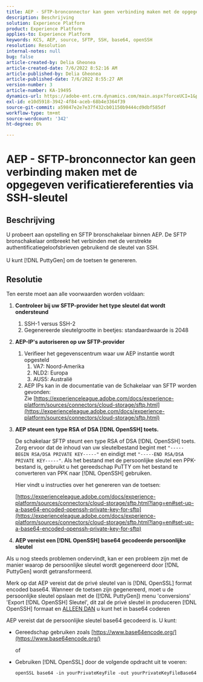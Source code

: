 ```yaml
---
title: AEP - SFTP-bronconnector kan geen verbinding maken met de opgegeven verificatiereferenties via SSH-sleutel
description: Beschrijving
solution: Experience Platform
product: Experience Platform
applies-to: Experience Platform
keywords: KCS, AEP, source, SFTP, SSH, base64, openSSH
resolution: Resolution
internal-notes: null
bug: false
article-created-by: Delia Gheonea
article-created-date: 7/6/2022 8:52:16 AM
article-published-by: Delia Gheonea
article-published-date: 7/6/2022 8:55:27 AM
version-number: 3
article-number: KA-19495
dynamics-url: https://adobe-ent.crm.dynamics.com/main.aspx?forceUCI=1&pagetype=entityrecord&etn=knowledgearticle&id=ad9808ea-08fd-ec11-82e5-000d3a3b090d
exl-id: e10d5918-3942-4f84-aceb-68b4e3364f39
source-git-commit: a59847e2e7e37f432cb01150b9444cd9dbf585df
workflow-type: tm+mt
source-wordcount: '342'
ht-degree: 0%

---
```


# AEP - SFTP-bronconnector kan geen verbinding maken met de opgegeven verificatiereferenties via SSH-sleutel

## Beschrijving

U probeert aan opstelling en SFTP bronschakelaar binnen AEP. De SFTP bronschakelaar ontbreekt het verbinden met de verstrekte authentificatiegeloofsbrieven gebruikend de sleutel van SSH.<br><br>U kunt [!DNL PuttyGen] om de toetsen te genereren.

## Resolutie

Ten eerste moet aan alle voorwaarden worden voldaan:

1. **Controleer bij uw SFTP-provider het type sleutel dat wordt ondersteund**
   1. SSH-1 versus SSH-2
   1. Gegenereerde sleutelgrootte in beetjes: standaardwaarde is 2048

1. **AEP-IP&#39;s autoriseren op uw SFTP-provider**
   1. Verifieer het gegevenscentrum waar uw AEP instantie wordt opgesteld
      1. VA7: Noord-Amerika
      1. NLD2: Europa
      1. AUS5: Australië
   1. AEP IPs kan in de documentatie van de Schakelaar van SFTP worden gevonden: Zie [https://experienceleague.adobe.com/docs/experience-platform/sources/connectors/cloud-storage/sftp.html](https://experienceleague.adobe.com/docs/experience-platform/sources/connectors/cloud-storage/sftp.html)


1. **AEP steunt een type RSA of DSA [!DNL OpenSSH] toets.**

   De schakelaar SFTP steunt een type RSA of DSA [!DNL OpenSSH] toets. Zorg ervoor dat de inhoud van uw sleutelbestand begint met `"-----BEGIN RSA/DSA PRIVATE KEY-----"` en eindigt met `"-----END RSA/DSA PRIVATE KEY-----"`. Als het bestand met de persoonlijke sleutel een PPK-bestand is, gebruikt u het gereedschap PuTTY om het bestand te converteren van PPK naar [!DNL OpenSSH] gebruiken.

   Hier vindt u instructies over het genereren van de toetsen:

   [https://experienceleague.adobe.com/docs/experience-platform/sources/connectors/cloud-storage/sftp.html?lang=en#set-up-a-base64-encoded-openssh-private-key-for-sftp](https://experienceleague.adobe.com/docs/experience-platform/sources/connectors/cloud-storage/sftp.html?lang=en#set-up-a-base64-encoded-openssh-private-key-for-sftp)

1. **AEP vereist een [!DNL OpenSSH] base64 gecodeerde persoonlijke sleutel**

Als u nog steeds problemen ondervindt, kan er een probleem zijn met de manier waarop de persoonlijke sleutel wordt gegenereerd door [!DNL PuttyGen] wordt getransformeerd.

Merk op dat AEP vereist dat de privé sleutel van is [!DNL OpenSSL] format encoded base64. Wanneer de toetsen zijn gegenereerd, moet u de persoonlijke sleutel opslaan met de ([!DNL PuttyGen]) menu &#39;conversions&#39; &#39;Export [!DNL OpenSSH] Sleutel&#39;, dit zal de privé sleutel in produceren [!DNL OpenSSH] formaat en <u>ALLEEN DAN</u> u kunt het in base64 coderen

AEP vereist dat de persoonlijke sleutel base64 gecodeerd is. U kunt:

- Gereedschap gebruiken zoals [https://www.base64encode.org/](https://www.base64encode.org/)

   of

- Gebruiken [!DNL OpenSSL] door de volgende opdracht uit te voeren:

   ```
   openSSL base64 -in yourPrivateKeyFile -out yourPrivateKeyFileBase64
   ```
